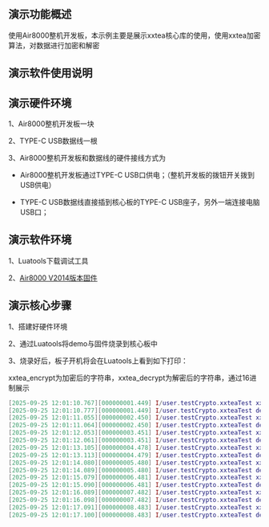 ## 演示功能概述

使用Air8000整机开发板，本示例主要是展示xxtea核心库的使用，使用xxtea加密算法，对数据进行加密和解密

## 演示软件使用说明

## 演示硬件环境

1、Air8000整机开发板一块

2、TYPE-C USB数据线一根

3、Air8000整机开发板和数据线的硬件接线方式为

- Air8000整机开发板通过TYPE-C USB口供电；（整机开发板的拨钮开关拨到USB供电）

- TYPE-C USB数据线直接插到核心板的TYPE-C USB座子，另外一端连接电脑USB口；


## 演示软件环境

1、Luatools下载调试工具

2、[Air8000 V2014版本固件](https://docs.openluat.com/air8000/luatos/firmware/)

## 演示核心步骤

1、搭建好硬件环境

2、通过Luatools将demo与固件烧录到核心板中

3、烧录好后，板子开机将会在Luatools上看到如下打印：

xxtea_encrypt为加密后的字符串，xxtea_decrypt为解密后的字符串，通过16进制展示

```lua
[2025-09-25 12:01:10.767][000000001.449] I/user.testCrypto.xxteaTest xxtea_encrypt: 4088CEEE2EDF81BE3DCDC5FAB6D20925 32
[2025-09-25 12:01:10.777][000000001.449] I/user.testCrypto.xxteaTest decrypt_data: 48656C6C6F20576F726C6421 24
[2025-09-25 12:01:11.055][000000002.450] I/user.testCrypto.xxteaTest xxtea_encrypt: 4088CEEE2EDF81BE3DCDC5FAB6D20925 32
[2025-09-25 12:01:11.064][000000002.450] I/user.testCrypto.xxteaTest decrypt_data: 48656C6C6F20576F726C6421 24
[2025-09-25 12:01:12.053][000000003.451] I/user.testCrypto.xxteaTest xxtea_encrypt: 4088CEEE2EDF81BE3DCDC5FAB6D20925 32
[2025-09-25 12:01:12.061][000000003.451] I/user.testCrypto.xxteaTest decrypt_data: 48656C6C6F20576F726C6421 24
[2025-09-25 12:01:13.105][000000004.478] I/user.testCrypto.xxteaTest xxtea_encrypt: 4088CEEE2EDF81BE3DCDC5FAB6D20925 32
[2025-09-25 12:01:13.113][000000004.479] I/user.testCrypto.xxteaTest decrypt_data: 48656C6C6F20576F726C6421 24
[2025-09-25 12:01:14.080][000000005.480] I/user.testCrypto.xxteaTest xxtea_encrypt: 4088CEEE2EDF81BE3DCDC5FAB6D20925 32
[2025-09-25 12:01:14.089][000000005.480] I/user.testCrypto.xxteaTest decrypt_data: 48656C6C6F20576F726C6421 24
[2025-09-25 12:01:15.079][000000006.481] I/user.testCrypto.xxteaTest xxtea_encrypt: 4088CEEE2EDF81BE3DCDC5FAB6D20925 32
[2025-09-25 12:01:15.090][000000006.481] I/user.testCrypto.xxteaTest decrypt_data: 48656C6C6F20576F726C6421 24
[2025-09-25 12:01:16.089][000000007.482] I/user.testCrypto.xxteaTest xxtea_encrypt: 4088CEEE2EDF81BE3DCDC5FAB6D20925 32
[2025-09-25 12:01:16.098][000000007.482] I/user.testCrypto.xxteaTest decrypt_data: 48656C6C6F20576F726C6421 24
[2025-09-25 12:01:17.091][000000008.483] I/user.testCrypto.xxteaTest xxtea_encrypt: 4088CEEE2EDF81BE3DCDC5FAB6D20925 32
[2025-09-25 12:01:17.100][000000008.483] I/user.testCrypto.xxteaTest decrypt_data: 48656C6C6F20576F726C6421 24


```

